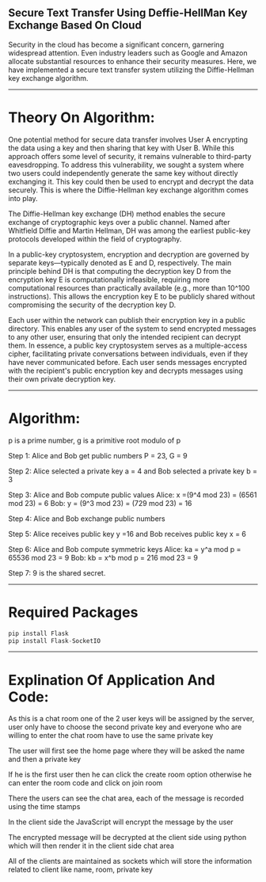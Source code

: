 ## Secure Text Transfer Using Deffie-HellMan Key Exchange Based On Cloud

Security in the cloud has become a significant concern, garnering widespread attention. Even industry leaders such as Google and Amazon allocate substantial resources to enhance their security measures. Here, we have implemented a secure text transfer system utilizing the Diffie-Hellman key exchange algorithm.

-----

# Theory On Algorithm:

One potential method for secure data transfer involves User A encrypting the data using a key and then sharing that key with User B. While this approach offers some level of security, it remains vulnerable to third-party eavesdropping. To address this vulnerability, we sought a system where two users could independently generate the same key without directly exchanging it. This key could then be used to encrypt and decrypt the data securely. This is where the Diffie-Hellman key exchange algorithm comes into play.

The Diffie-Hellman key exchange (DH) method enables the secure exchange of cryptographic keys over a public channel. Named after Whitfield Diffie and Martin Hellman, DH was among the earliest public-key protocols developed within the field of cryptography.

In a public-key cryptosystem, encryption and decryption are governed by separate keys—typically denoted as E and D, respectively. The main principle behind DH is that computing the decryption key D from the encryption key E is computationally infeasible, requiring more computational resources than practically available (e.g., more than 10^100 instructions). This allows the encryption key E to be publicly shared without compromising the security of the decryption key D.

Each user within the network can publish their encryption key in a public directory. This enables any user of the system to send encrypted messages to any other user, ensuring that only the intended recipient can decrypt them. In essence, a public key cryptosystem serves as a multiple-access cipher, facilitating private conversations between individuals, even if they have never communicated before. Each user sends messages encrypted with the recipient's public encryption key and decrypts messages using their own private decryption key.

-----

# Algorithm:

p is a prime number,
g is a primitive root modulo of p

Step 1: Alice and Bob get public numbers P = 23, G = 9

Step 2: Alice selected a private key a = 4 and
        Bob selected a private key b = 3

Step 3: Alice and Bob compute public values
Alice:    x =(9^4 mod 23) = (6561 mod 23) = 6
        Bob:    y = (9^3 mod 23) = (729 mod 23)  = 16

Step 4: Alice and Bob exchange public numbers

Step 5: Alice receives public key y =16 and
        Bob receives public key x = 6

Step 6: Alice and Bob compute symmetric keys
        Alice:  ka = y^a mod p = 65536 mod 23 = 9
        Bob:    kb = x^b mod p = 216 mod 23 = 9

Step 7: 9 is the shared secret.    

-----

# Required Packages

```python
pip install Flask
pip install Flask-SocketIO
```

-----

# Explination Of Application And Code:

As this is a chat room one of the 2 user keys will be assigned by the server, user only have to choose the second private key and everyone who are willing to enter the chat room have to use the same private key

The user will first see the home page where they will be asked the name and then a private key

If he is the first user then he can click the create room option otherwise he can enter the room code and click on join room

There the users can see the chat area, each of the message is recorded using the time stamps

In the client side the JavaScript will encrypt the message by the user

The encrypted message will be decrypted at the client side using python which will then render it in the client side chat area 

All of the clients are maintained as sockets which will store the information related to client like name, room, private key
